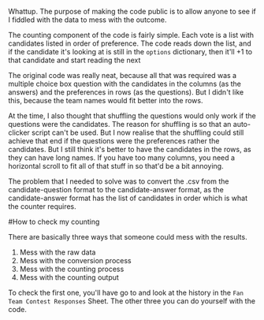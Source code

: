 Whattup. The purpose of making the code public is to allow anyone to see if I fiddled with the data to mess with the outcome.

The counting component of the code is fairly simple. Each vote is a list with candidates listed in order of preference. The code reads down the list, and if the candidate it's looking at is still in the `options` dictionary, then it'll +1 to that candidate and start reading the next 

The original code was really neat, because all that was required was a multiple choice box question with the candidates in the columns (as the answers) and the preferences in rows (as the questions). But I didn't like this, because the team names would fit better into the rows. 

At the time, I also thought that shuffling the questions would only work if the questions were the candidates. The reason for shuffling is so that an auto-clicker script can't be used. But I now realise that the shuffling could still achieve that end if the questions were the preferences rather the candidates. But I still think it's better to have the candidates in the rows, as they can have long names. If you have too many columns, you need a horizontal scroll to fit all of that stuff in so that'd be a bit annoying.

The problem that I needed to solve was to convert the .csv from the candidate-question format to the candidate-answer format, as the candidate-answer format has the list of candidates in order which is what the counter requires. 

#How to check my counting

There are basically three ways that someone could mess with the results.
1. Mess with the raw data
2. Mess with the conversion process
3. Mess with the counting process
4. Mess with the counting output

To check the first one, you'll have go to and look at the history in the `Fan Team Contest Responses` Sheet. The other three you can do yourself with the code.

